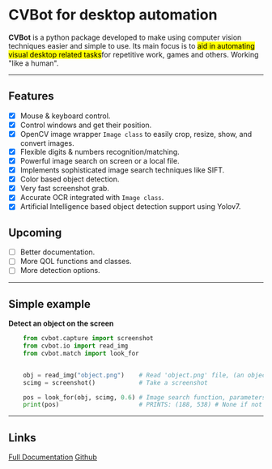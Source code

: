 # CVBot for desktop automation

**CVBot** is a python package developed to make using computer vision techniques easier and simple to use. 
Its main focus is to <mark>aid in automating visual desktop related tasks</mark>for repetitive work, games and others. Working "like a human".

-------------------------------------------------------------------------------
## Features

- [x] Mouse & keyboard control.
- [x] Control windows and get their position.
- [x] OpenCV image wrapper `Image class` to easily crop, resize, show, and convert images.
- [x] Flexible digits & numbers recognition/matching.
- [x] Powerful image search on screen or a local file.
- [x] Implements sophisticated image search techniques like SIFT.
- [x] Color based object detection.
- [x] Very fast screenshot grab.
- [x] Accurate OCR integrated with `Image class`.
- [x] Artificial Intelligence based object detection support using Yolov7.

## Upcoming

- [ ] Better documentation.
- [ ] More QOL functions and classes.
- [ ] More detection options.

-------------------------------------------------------------------------------
## Simple example

**Detect an object on the screen**

```python
    from cvbot.capture import screenshot
    from cvbot.io import read_img
    from cvbot.match import look_for


    obj = read_img("object.png")    # Read 'object.png' file, (an object currently visible on screen)
    scimg = screenshot()            # Take a screenshot

    pos = look_for(obj, scimg, 0.6) # Image search function, parameters: (needle, haystack, search confidence 1 = 100%)
    print(pos)                      # PRINTS: (188, 538) # None if not found
```

-------------------------------------------------------------------------------
## Links

[Full Documentation](https://cvbot.rtfd.io/)
[Github](https://github.com/Runeste3/cvbot)
